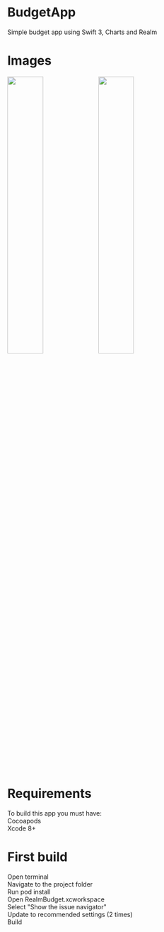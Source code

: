 # BudgetApp
Simple budget app using Swift 3, Charts and Realm

# Images
<img width="40%" src="https://user-images.githubusercontent.com/23656409/27990913-44f4c798-643c-11e7-85eb-e0e2990502dc.png"></img> <img width="40%" src="https://user-images.githubusercontent.com/23656409/27990914-44f7c5ce-643c-11e7-9c36-37fd4d08f755.png"></img>

# Requirements
To build this app you must have: <br />
Cocoapods <br />
Xcode 8+ <br />

# First build 
Open terminal <br />
Navigate to the project folder <br />
Run pod install <br />
Open RealmBudget.xcworkspace <br />
Select "Show the issue navigator" <br />
Update to recommended settings (2 times) <br />
Build

